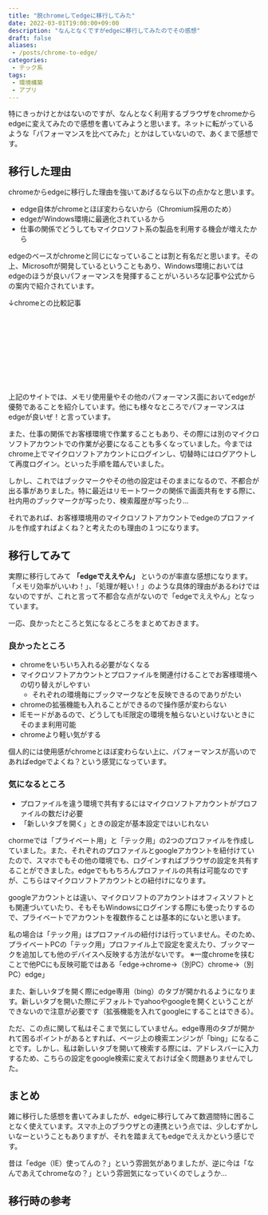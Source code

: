 ```yaml
---
title: "脱chromeしてedgeに移行してみた"
date: 2022-03-01T19:00:00+09:00
description: "なんとなくですがedgeに移行してみたのでその感想"
draft: false
aliases:
 - /posts/chrome-to-edge/
categories:
 - テック系
tags:
 - 環境構築
 - アプリ
---
```


特にきっかけとかはないのですが、なんとなく利用するブラウザをchromeからedgeに変えてみたので感想を書いてみようと思います。ネットに転がっているような「パフォーマンスを比べてみた」とかはしていないので、あくまで感想です。

## 移行した理由

chromeからedgeに移行した理由を強いてあげるなら以下の点かなと思います。

- edge自体がchromeとほぼ変わらないから（Chromium採用のため）
- edgeがWindows環境に最適化されているから
- 仕事の関係でどうしてもマイクロソフト系の製品を利用する機会が増えたから

edgeのベースがchromeと同じになっていることは割と有名だと思います。その上、Microsoftが開発しているということもあり、Windows環境においてはedgeのほうが良いパフォーマンスを発揮することがいろいろな記事や公式からの案内で紹介されています。

↓chromeとの比較記事
<div class="iframely-embed"><div class="iframely-responsive" style="height: 140px; padding-bottom: 0;"><a href="https://www.makeuseof.com/microsoft-edge-vs-google-chrome-best-browser-2021/" data-iframely-url="//iframely.net/p9yJji9?card=small"></a></div></div><script async src="//iframely.net/embed.js" charset="utf-8"></script>

上記のサイトでは、メモリ使用量やその他のパフォーマンス面においてedgeが優勢であることを紹介しています。他にも様々なところでパフォーマンスはedgeが良いぜ！と言っています。

また、仕事の関係でお客様環境で作業することもあり、その際には別のマイクロソフトアカウントでの作業が必要になることも多くなっていました。今まではchrome上でマイクロソフトアカウントにログインし、切替時にはログアウトして再度ログイン。といった手順を踏んでいました。

しかし、これではブックマークやその他の設定はそのままになるので、不都合が出る事がありました。特に最近はリモートワークの関係で画面共有をする際に、社内用のブックマークが写ったり、検索履歴が写ったり...

それであれば、お客様環境用のマイクロソフトアカウントでedgeのプロファイルを作成すればよくね？と考えたのも理由の１つになります。

## 移行してみて

実際に移行してみて **「edgeでええやん」** というのが率直な感想になります。「メモリ効率がいいわ！」、「処理が軽い！」のような具体的理由があるわけではないのですが、これと言って不都合な点がないので「edgeでええやん」となっています。

一応、良かったところと気になるところをまとめておきます。

### 良かったところ

- chromeをいちいち入れる必要がなくなる
- マイクロソフトアカウントとプロファイルを関連付けることでお客様環境への切り替えがしやすい
  - それぞれの環境毎にブックマークなどを反映できるのでありがたい
- chromeの拡張機能も入れることができるので操作感が変わらない
- IEモードがあるので、どうしてもIE限定の環境を触らないといけないときにそのまま利用可能
- chromeより軽い気がする

個人的には使用感がchromeとほぼ変わらない上に、パフォーマンスが高いのであればedgeでよくね？という感覚になっています。

### 気になるところ

- プロファイルを違う環境で共有するにはマイクロソフトアカウントがプロファイルの数だけ必要
- 「新しいタブを開く」ときの設定が基本設定ではいじれない

chormeでは「プライベート用」と「テック用」の2つのプロファイルを作成していました。また、それぞれのプロファイルとgoogleアカウントを紐付けていたので、スマホでもその他の環境でも、ログインすればブラウザの設定を共有することができました。edgeでももちろんプロファイルの共有は可能なのですが、こちらはマイクロソフトアカウントとの紐付けになります。

googleアカウントとは違い、マイクロソフトのアカウントはオフィスソフトとも関連づいていたり、そもそもWindowsにログインする際にも使ったりするので、プライベートでアカウントを複数作ることは基本的にないと思います。

私の場合は「テック用」はプロファイルの紐付けは行っていません。そのため、プライベートPCの「テック用」プロファイル上で設定を変えたり、ブックマークを追加しても他のデバイスへ反映する方法がないです。
※一度chromeを挟むことで他PCにも反映可能ではある「edge→chrome→（別PC）chrome→（別PC）edge」

また、新しいタブを開く際にedge専用（bing）のタブが開かれるようになります。新しいタブを開いた際にデフォルトでyahooやgoogleを開くということができないので注意が必要です（拡張機能を入れてgoogleにすることはできる）。

ただ、この点に関して私はそこまで気にしていません。edge専用のタブが開かれて困るポイントがあるとすれば、ページ上の検索エンジンが「bing」になることです。しかし、私は新しいタブを開いて検索する際には、アドレスバーに入力するため、こちらの設定をgoogle検索に変えておけば全く問題ありませんでした。

## まとめ

雑に移行した感想を書いてみましたが、edgeに移行してみて数週間特に困ることなく使えています。スマホ上のブラウザとの連携という点では、少しむずかしいなーということもありますが、それを踏まえてもedgeでええかという感じです。

昔は「edge（IE）使ってんの？」という雰囲気がありましたが、逆に今は「なんであえてchromeなの？」という雰囲気になっていくのでしょうか...

## 移行時の参考
<div class="iframely-embed"><div class="iframely-responsive" style="padding-bottom: 52.5%; padding-top: 120px;"><a href="https://dekiru.net/article/20436/" data-iframely-url="//iframely.net/Sx9zZiP"></a></div></div><script async src="//iframely.net/embed.js" charset="utf-8"></script>
